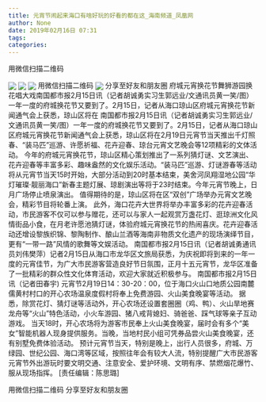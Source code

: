 ```yaml
---
title: 元宵节闹起来海口有啥好玩的好看的都在这_海南频道_凤凰网
author: None
date: 2019年02月16日 07:31
tags: 
categories: 
---
```

用微信扫描二维码
<!-- more -->
                
<img align="center" border="0" src="http://p2.ifengimg.com/a/2019_07/92f4ae25b196b0f_size120_w400_h266.jpg" />
                
<img align="center" border="0" src="http://p1.ifengimg.com/a/2019_07/1fae8b5ede82aa4_size95_w400_h274.jpg" />
            
<img align="center" border="0" src="http://p2.ifengimg.com/a/2019_07/148837349ca19e6_size54_w400_h150.jpg" />
用微信扫描二维码
<img align="center" border="0" src="http://p2.ifengimg.com/a/2016/0810/204c433878d5cf9size1_w16_h16.png" />
分享至好友和朋友圈
府城元宵换花节舞狮游园换花唱大戏南国都市报2月15日讯（记者胡诚勇实习生郭远业/文通讯员黄一笑/图）一年一度的府城换花节又要到了。2月15日，记者从海口琼山区府城元宵换花节新闻通气会上获悉，琼山区将在
南国都市报2月15日讯（记者胡诚勇实习生郭远业/文通讯员黄一笑/图）一年一度的府城换花节又要到了。2月15日，记者从海口琼山区府城元宵换花节新闻通气会上获悉，琼山区将在2月19日元宵节当天推出千灯照春、“装马匹”巡游、许愿祈福、花卉迎春、琼台元宵文艺晚会等12项精彩的文体活动。
今年的府城元宵换花节，琼山区精心策划推出了一系列猜灯谜、文艺演出、花卉迎春等丰富多彩、趣味盎然的文化娱乐活动。“装马匹”巡游、灯谜游春等活动将从元宵节当天15时开始，大部分活动到20时基本结束，美舍河凤翔湿地公园“华灯璀璨·靓丽海口”新春主题灯展、琼剧演出等将于23时结束。今年元宵节晚上，日月广场停止喷泉演出。
值得期待的是，琼山区将在区“双创”广场举办元宵文艺晚会，精彩节目将轮番上演。
此外，海口花卉大世界将举办丰富多彩的花卉迎春活动，市民游客不仅可以参与赠花，还可以与家人一起观赏万盏花灯、逛琼洲文化风情街品小食，在月老许愿池猜灯谜，体验府城元宵换花节的热闹喜庆。花卉迎春活动还增设黎族织锦、黎陶制作、酿山兰酒等海南非物质文化遗产的现场演绎节目，更有“一带一路”风情的歌舞等文娱活动。
南国都市报2月15日讯（记者胡诚勇通讯员刘伟樊萍）记者2月15日从海口市龙华区文旅局获悉，为庆祝即将到来的一年一度的元宵佳节，为广大市民游客营造良好节日氛围，正月十五元宵节，龙华区准备了一批精彩的群众性文化体育活动，欢迎大家就近积极参与。
南国都市报2月15日讯（记者田春宇) 元宵节2月19日14：30-20：00，位于海口火山口地质公园南麓儒黄村村口的开心农场温泉度假村将奉上免费游园、火山美食晚宴等活动。
据悉，除赏花灯、猜灯谜等活动外，开心农场还设置套圈圈（鸡、鸭）、火山旱地赛龙舟等“火山”特色活动，小火车游园、猪八戒背媳妇、骑爸爸、踩气球等亲子互动游戏。
当天18时，开心农场将为游客市民奉上火山美食晚宴，届时会有多个“美女”智能机器人现身提供服务。当晚，当地村民小组可凭券品尝火山美食晚宴，还有别墅免费体验活动。
预计元宵节当天，特别是晚上，出行人员很多，府城、万绿园、世纪公园、海口湾等区域，按照往年会有较大人流，特别提醒广大市民游客元宵节外出游玩时要文明交通、注意安全、爱护环境、文明有序、禁燃烟花爆竹、服从现场指挥。
[责任编辑：陈思璐]
            
用微信扫描二维码
分享至好友和朋友圈
